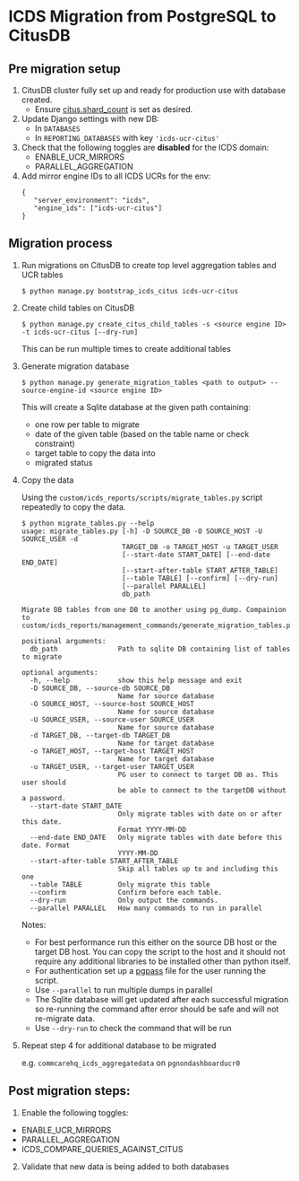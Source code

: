 # ICDS Migration from PostgreSQL to CitusDB

## Pre migration setup

1. CitusDB cluster fully set up and ready for production use with database created.
    * Ensure [citus.shard_count](https://github.com/dimagi/commcare-cloud/blob/e2d5865a9edfe1306e325051ef8e4973f685d20a/environments/india/postgresql.yml#L59) is set as desired.
3. Update Django settings with new DB:
    * In `DATABASES`
    * In `REPORTING_DATABASES` with key `'icds-ucr-citus'`
4. Check that the following toggles are **disabled** for the ICDS domain:
    * ENABLE_UCR_MIRRORS
    * PARALLEL_AGGREGATION
5. Add mirror engine IDs to all ICDS UCRs for the env:
   ```
   {
      "server_environment": "icds",
      "engine_ids": ["icds-ucr-citus"]
   }
   ```

## Migration process

1. Run migrations on CitusDB to create top level aggregation tables and UCR tables

    ```
    $ python manage.py bootstrap_icds_citus icds-ucr-citus
    ```

2. Create child tables on CitusDB

    ```
    $ python manage.py create_citus_child_tables -s <source engine ID> -t icds-ucr-citus [--dry-run]
    ```

    This can be run multiple times to create additional tables

3. Generate migration database

    ```
    $ python manage.py generate_migration_tables <path to output> --source-engine-id <source engine ID>
    ```

    This will create a Sqlite database at the given path containing:

    * one row per table to migrate
    * date of the given table (based on the table name or check constraint)
    * target table to copy the data into
    * migrated status

4. Copy the data

    Using the `custom/icds_reports/scripts/migrate_tables.py` script repeatedly to copy the data.

    ```
    $ python migrate_tables.py --help
    usage: migrate_tables.py [-h] -D SOURCE_DB -O SOURCE_HOST -U SOURCE_USER -d
                             TARGET_DB -o TARGET_HOST -u TARGET_USER
                             [--start-date START_DATE] [--end-date END_DATE]
                             [--start-after-table START_AFTER_TABLE]
                             [--table TABLE] [--confirm] [--dry-run]
                             [--parallel PARALLEL]
                             db_path

    Migrate DB tables from one DB to another using pg_dump. Compainion to
    custom/icds_reports/management_commands/generate_migration_tables.py

    positional arguments:
      db_path               Path to sqlite DB containing list of tables to migrate

    optional arguments:
      -h, --help            show this help message and exit
      -D SOURCE_DB, --source-db SOURCE_DB
                            Name for source database
      -O SOURCE_HOST, --source-host SOURCE_HOST
                            Name for source database
      -U SOURCE_USER, --source-user SOURCE_USER
                            Name for source database
      -d TARGET_DB, --target-db TARGET_DB
                            Name for target database
      -o TARGET_HOST, --target-host TARGET_HOST
                            Name for target database
      -u TARGET_USER, --target-user TARGET_USER
                            PG user to connect to target DB as. This user should
                            be able to connect to the targetDB without a password.
      --start-date START_DATE
                            Only migrate tables with date on or after this date.
                            Format YYYY-MM-DD
      --end-date END_DATE   Only migrate tables with date before this date. Format
                            YYYY-MM-DD
      --start-after-table START_AFTER_TABLE
                            Skip all tables up to and including this one
      --table TABLE         Only migrate this table
      --confirm             Confirm before each table.
      --dry-run             Only output the commands.
      --parallel PARALLEL   How many commands to run in parallel
    ```

    Notes:
    * For best performance run this either on the source DB host or the target DB host. You can copy the
      script to the host and it should not require any additional libraries to be installed other than python
      itself.
    * For authentication set up a [pgpass](https://www.postgresql.org/docs/9.6/libpq-pgpass.html) file
      for the user running the script.
    * Use `--parallel` to run multiple dumps in parallel
    * The Sqlite database will get updated after each successful migration so re-running the command after error
      should be safe and will not re-migrate data.
    * Use `--dry-run` to check the command that will be run

5. Repeat step 4 for additional database to be migrated

    e.g. `commcarehq_icds_aggregatedata` on `pgnondashboarducr0`

## Post migration steps:
1. Enable the following toggles:
  * ENABLE_UCR_MIRRORS
  * PARALLEL_AGGREGATION
  * ICDS_COMPARE_QUERIES_AGAINST_CITUS
2. Validate that new data is being added to both databases
